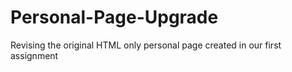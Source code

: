 # Personal-Page-Upgrade
 Revising the original HTML only personal page created in our first assignment
